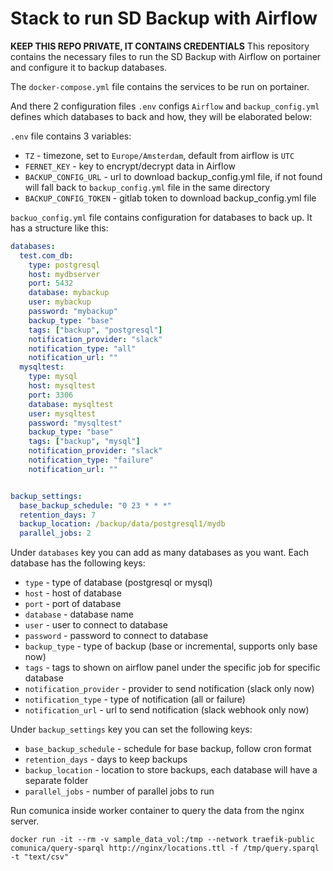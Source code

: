 # Stack to run SD Backup with Airflow

**KEEP THIS REPO PRIVATE, IT CONTAINS CREDENTIALS**
This repository contains the necessary files to run the SD Backup with Airflow on portainer and configure it to backup databases.

The `docker-compose.yml` file contains the services to be run on portainer. 

And there 2 configuration files `.env` configs `Airflow` and `backup_config.yml` defines which databases to back and how, they will be elaborated below:

`.env` file contains 3 variables:
- `TZ` - timezone, set to `Europe/Amsterdam`, default from airflow is `UTC`
- `FERNET_KEY` - key to encrypt/decrypt data in Airflow
- `BACKUP_CONFIG_URL` - url to download backup_config.yml file, if not found will fall back to `backup_config.yml` file in the same directory
- `BACKUP_CONFIG_TOKEN` - gitlab token to download backup_config.yml file

`backuo_config.yml` file contains configuration for databases to back up. It has a structure like this:
```yaml
databases:
  test.com_db:
    type: postgresql 
    host: mydbserver
    port: 5432
    database: mybackup
    user: mybackup
    password: "mybackup" 
    backup_type: "base" 
    tags: ["backup", "postgresql"]
    notification_provider: "slack" 
    notification_type: "all"
    notification_url: ""
  mysqltest:
    type: mysql
    host: mysqltest
    port: 3306
    database: mysqltest
    user: mysqltest
    password: "mysqltest"
    backup_type: "base"
    tags: ["backup", "mysql"]
    notification_provider: "slack" 
    notification_type: "failure" 
    notification_url: ""


backup_settings:
  base_backup_schedule: "0 23 * * *"
  retention_days: 7
  backup_location: /backup/data/postgresql1/mydb
  parallel_jobs: 2
```
Under `databases` key you can add as many databases as you want. Each database has the following keys:
- `type` - type of database (postgresql or mysql)
- `host` - host of database
- `port` - port of database
- `database` - database name
- `user` - user to connect to database
- `password` - password to connect to database
- `backup_type` - type of backup (base or incremental, supports only base now)
- `tags` - tags to shown on airflow panel under the specific job for specific database
- `notification_provider` - provider to send notification (slack only now)
- `notification_type` - type of notification (all or failure)
- `notification_url` - url to send notification (slack webhook only now)

Under `backup_settings` key you can set the following keys:
- `base_backup_schedule` - schedule for base backup, follow cron format
- `retention_days` - days to keep backups
- `backup_location` - location to store backups, each database will have a separate folder
- `parallel_jobs` - number of parallel jobs to run

Run comunica inside worker container to query the data from the nginx server.
```shell
docker run -it --rm -v sample_data_vol:/tmp --network traefik-public comunica/query-sparql http://nginx/locations.ttl -f /tmp/query.sparql -t "text/csv"
```